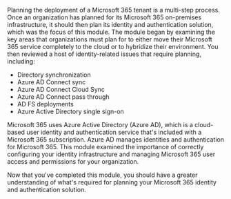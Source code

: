 Planning the deployment of a Microsoft 365 tenant is a multi-step process. Once an organization has planned for its Microsoft 365 on-premises infrastructure, it should then plan its identity and authentication solution, which was the focus of this module. The module began by examining the key areas that organizations must plan for to either move their Microsoft 365 service completely to the cloud or to hybridize their environment. You then reviewed a host of identity-related issues that require planning, including:

 -  Directory synchronization
 -  Azure AD Connect sync
 -  Azure AD Connect Cloud Sync
 -  Azure AD Connect pass through
 -  AD FS deployments
 -  Azure Active Directory single sign-on

Microsoft 365 uses Azure Active Directory (Azure AD), which is a cloud-based user identity and authentication service that's included with a Microsoft 365 subscription. Azure AD manages identities and authentication for Microsoft 365. This module examined the importance of correctly configuring your identity infrastructure and managing Microsoft 365 user access and permissions for your organization.

Now  that you've completed this module, you should have a greater understanding of what's required for planning your Microsoft 365 identity and authentication solution.
